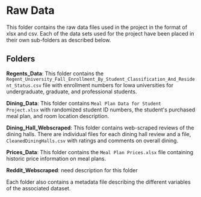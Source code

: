 # Raw Data
This folder contains the raw data files used in the project in the format of xlsx and csv. Each of the data sets used for the project have been placed in their own sub-folders as described below.

## Folders

**Regents_Data**: This folder contains the `Regent_University_Fall_Enrollment_By_Student_Classification_And_Resident_Status.csv` file with enrollment numbers for Iowa universities for undergraduate, graduate, and professional students.

**Dining_Data**: This folder contains `Meal Plan Data for Student Project.xlsx` with randomized student ID numbers, the student's purchased meal plan, and room location description.

**Dining_Hall_Webscraped**: This folder contains web-scraped reviews of the dining halls. There are individual files for each dining hall review and a file, `CleanedDiningHalls.csv` with ratings and comments on overall dining.

**Prices_Data**: This folder contains the `Meal Plan Prices.xlsx` file containing historic price information on meal plans.

**Reddit_Webscraped**: need description for this folder

Each folder also contains a metadata file describing the different variables of the associated dataset.
